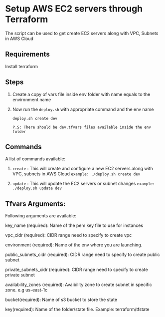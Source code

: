 # Setup AWS EC2 servers through Terraform
The script can be used to get create EC2 servers along with VPC, Subnets in AWS Cloud

## Requirements
Install terraform

## Steps

1. Create a copy of vars file inside env folder with name equals to the environment name

2. Now run the `deploy.sh` with appropriate command and the env name
    
    `deploy.sh create dev`
    
    `P.S: There should be dev.tfvars files available inside the env folder`

## Commands
A list of commands available:

1. `create` : This will create and configure a new EC2 servers along with VPC, subnets in AWS Cloud 
`example: ./deploy.sh create dev`

2. `update` : This will update the EC2 servers or subnet changes
`example: ./deploy.sh update dev`

## Tfvars Arguments:
Following arguments are available:

key_name (required): Name of the pem key file to use for instances

vpc_cidr (required): CIDR range need to specify to create vpc

environment (required): Name of the env where you are launching.

public_subnets_cidr (required): CIDR range need to specify to create public subnet

private_subnets_cidr (required): CIDR range need to specify to create private subnet

availability_zones (required): Avaibility zone to create subnet in specific zone. e.g us-east-1c

bucket(required): Name of s3 bucket to store the state

key(required): Name of the folder/state file. Example: terraform/tfstate
